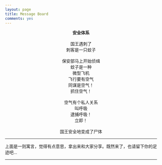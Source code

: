 ```yaml
---
layout: page
title: Message Board
comments: yes
---
```




<p>
<span style="display:block; text-align:center">
<strong>安全体系</strong>

<br/>
<br/>
国王遇刺了
<br/>
刺客是一只蚊子

<br/>
<br/>
保安部马上开始侦缉
<br/>
蚊子是一种
<br/>
微型飞机
<br/>
飞行要有空气
<br/>
同谋是空气！
<br/>
抓住空气！

<br/>
<br/>
空气有个私人关系
<br/>
叫呼吸
<br/>
逮捕呼吸！
<br/>
立即！

<br/>
<br/>
国王安全地变成了尸体

</span>
</p>
<hr>
上面是一则寓言，觉得有点意思，拿出来和大家分享。既然来了，也请留下你的足迹吧...
<hr>

